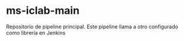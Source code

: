# ms-iclab-main

Repositorio de pipeline principal. Este pipeline llama a otro configurado como librería en Jenkins

